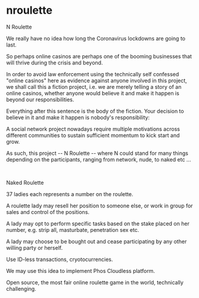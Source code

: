 # nroulette
N Roulette


We really have no idea how long the Coronavirus lockdowns are going to last.

So perhaps online casinos are perhaps one of the booming businesses that will thrive during the crisis and beyond.

In order to avoid law enforcement using the technically self confessed "online casinos" here as evidence against anyone involved in this project, we shall call this a fiction project, i.e. we are merely telling a story of an online casinos, whether anyone would believe it and make it happen is beyond our responsibilities. 

Everything after this sentence is the body of the fiction. Your decision to believe in it and make it happen is nobody's responsibility:

A social network project nowadays require multiple motivations across different communities to sustain sufficient momentum to kick start and grow.

As such, this project -- N Roulette -- where N could stand for many things depending on the participants, ranging from network, nude, to naked etc ...

 

Naked Roulette

37 ladies each represents a number on the roulette.

A roulette lady may resell her position to someone else, or work in group for sales and control of the positions.

A lady may opt to perform specific tasks based on the stake placed on her number, e.g. strip all, masturbate, penetration sex etc.

A lady may choose to be bought out and cease participating by any other willing party or herself.

Use ID-less transactions, cryotocurrencies.

We may use this idea to implement Phos Cloudless platform.

Open source, the most fair online roulette game in the world, technically challenging.


